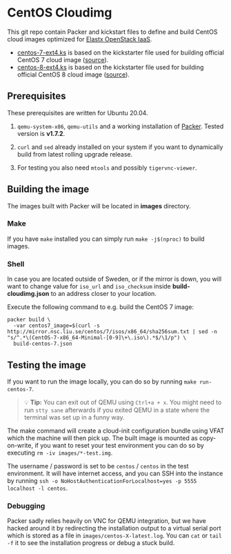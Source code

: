 # CentOS Cloudimg

This git repo contain Packer and kickstart files to define and build CentOS cloud images optimized for [Elastx OpenStack IaaS](https://elastx.se).

- [centos-7-ext4.ks](httpdir/centos-7-ext4.ks) is based on the kickstarter file used for building official CentOS 7 cloud image ([source](https://git.centos.org/centos/kickstarts/blob/master/f/CentOS-7-GenericCloud.ks)).
- [centos-8-ext4.ks](httpdir/centos-8-ext4.ks) is based on the kickstarter file used for building official CentOS 8 cloud image ([source](https://git.centos.org/centos/kickstarts/blob/master/f/CentOS-8-Stream-GenericCloud.ks)).

## Prerequisites
These prerequisites are written for Ubuntu 20.04.

1. `qemu-system-x86`, `qemu-utils` and a working installation of [Packer](https://www.packer.io/). Tested version is **v1.7.2**.

2. `curl` and `sed` already installed on your system if you want to dynamically build from latest rolling upgrade release.

3. For testing you also need `mtools` and possibly `tigervnc-viewer`.

## Building the image

The images built with Packer will be located in **images** directory.

### Make

If you have `make` installed you can simply run `make -j$(nproc)` to build images.

### Shell

In case you are located outside of Sweden, or if the mirror is down, you will want to change value for `iso_url` and `iso_checksum` inside **build-cloudimg.json** to an address closer to your location.

Execute the following command to e.g. build the CentOS 7 image:

```shell
packer build \
  -var centos7_image=$(curl -s http://mirror.nsc.liu.se/centos/7/isos/x86_64/sha256sum.txt | sed -n "s/^.*\(CentOS-7-x86_64-Minimal-[0-9]\+\.iso\).*$/\1/p") \
  build-centos-7.json
```

## Testing the image

If you want to run the image locally, you can do so by running
`make run-centos-7`.

> 💡 **Tip:** You can exit out of QEMU using `Ctrl+a + x`.
You might need to run `stty sane` afterwards if you exited QEMU in a state
where the terminal was set up in a funny way.

The make command will create a cloud-init configuration bundle using
VFAT which the machine will then pick up. The built image is mounted as
copy-on-write, if you want to reset your test environment you can do so by
executing `rm -iv images/*-test.img`.

The username / password is set to be `centos` / `centos` in the test
environment. It will have internet access, and you can SSH into the instance
by running `ssh -o NoHostAuthenticationForLocalhost=yes -p 5555 localhost -l centos`.

### Debugging

Packer sadly relies heavily on VNC for QEMU integration, but we have hacked
around it by redirecting the installation output to a virtual serial port which
is stored as a file in `images/centos-X-latest.log`. You can `cat` or `tail -f` it
to see the installation progress or debug a stuck build.
